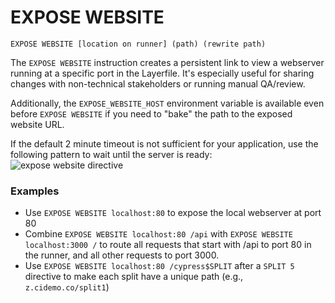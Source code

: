# EXPOSE WEBSITE

`EXPOSE WEBSITE [location on runner] (path) (rewrite path)`

The `EXPOSE WEBSITE` instruction creates a persistent link to view a webserver running at a specific port in the Layerfile. It's especially useful for sharing changes with non-technical stakeholders or running manual QA/review.

Additionally, the `EXPOSE_WEBSITE_HOST` environment variable is available even before `EXPOSE WEBSITE` if you need to "bake" the path to the exposed website URL.

If the default 2 minute timeout is not sufficient for your application, use the following pattern to wait until the server is ready:
![expose website directive](/docs/resources/expose-website-directive.png)

### Examples

- Use `EXPOSE WEBSITE localhost:80` to expose the local webserver at port 80
- Combine `EXPOSE WEBSITE localhost:80 /api` with `EXPOSE WEBSITE localhost:3000 /` to route all requests that start with /api to port 80 in the runner, and all other requests to port 3000.
- Use `EXPOSE WEBSITE localhost:80 /cypress$SPLIT` after a `SPLIT 5` directive to make each split have a unique path (e.g., `z.cidemo.co/split1`)

<br />